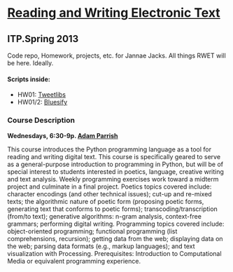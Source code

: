 # [Reading and Writing Electronic Text](http://rwet.decontextualize.com)
## ITP.Spring 2013

Code repo, Homework, projects, etc. for Jannae Jacks. All things RWET will be here. Ideally.

#### Scripts inside:

* HW01: [Tweetlibs]()
* HW01/2: [Bluesify]()

### Course Description

**Wednesdays, 6:30-9p. [Adam Parrish](http://www.decontextualize.com/)**

This course introduces the Python programming language as a tool for reading and writing digital text. This course is specifically geared to serve as a general-purpose introduction to programming in Python, but will be of special interest to students interested in poetics, language, creative writing and text analysis. Weekly programming exercises work toward a midterm project and culminate in a final project. Poetics topics covered include: character encodings (and other technical issues); cut-up and re-mixed texts; the algorithmic nature of poetic form (proposing poetic forms, generating text that conforms to poetic forms); transcoding/transcription (from/to text); generative algorithms: n-gram analysis, context-free grammars; performing digital writing. Programming topics covered include: object-oriented programming; functional programming (list comprehensions, recursion); getting data from the web; displaying data on the web; parsing data formats (e.g., markup languages); and text visualization with Processing. Prerequisites: Introduction to Computational Media or equivalent programming experience.


